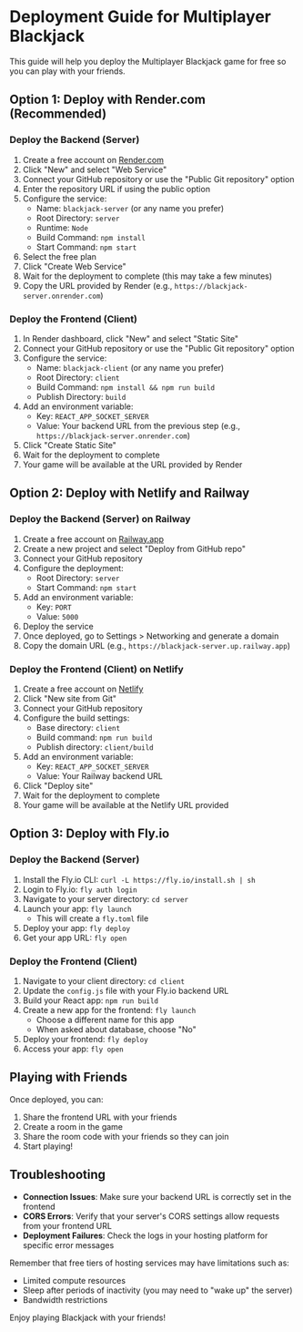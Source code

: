 # Deployment Guide for Multiplayer Blackjack

This guide will help you deploy the Multiplayer Blackjack game for free so you can play with your friends.

## Option 1: Deploy with Render.com (Recommended)

### Deploy the Backend (Server)

1. Create a free account on [Render.com](https://render.com)
2. Click "New" and select "Web Service"
3. Connect your GitHub repository or use the "Public Git repository" option
4. Enter the repository URL if using the public option
5. Configure the service:
   - Name: `blackjack-server` (or any name you prefer)
   - Root Directory: `server`
   - Runtime: `Node`
   - Build Command: `npm install`
   - Start Command: `npm start`
6. Select the free plan
7. Click "Create Web Service"
8. Wait for the deployment to complete (this may take a few minutes)
9. Copy the URL provided by Render (e.g., `https://blackjack-server.onrender.com`)

### Deploy the Frontend (Client)

1. In Render dashboard, click "New" and select "Static Site"
2. Connect your GitHub repository or use the "Public Git repository" option
3. Configure the service:
   - Name: `blackjack-client` (or any name you prefer)
   - Root Directory: `client`
   - Build Command: `npm install && npm run build`
   - Publish Directory: `build`
4. Add an environment variable:
   - Key: `REACT_APP_SOCKET_SERVER`
   - Value: Your backend URL from the previous step (e.g., `https://blackjack-server.onrender.com`)
5. Click "Create Static Site"
6. Wait for the deployment to complete
7. Your game will be available at the URL provided by Render

## Option 2: Deploy with Netlify and Railway

### Deploy the Backend (Server) on Railway

1. Create a free account on [Railway.app](https://railway.app)
2. Create a new project and select "Deploy from GitHub repo"
3. Connect your GitHub repository
4. Configure the deployment:
   - Root Directory: `server`
   - Start Command: `npm start`
5. Add an environment variable:
   - Key: `PORT`
   - Value: `5000`
6. Deploy the service
7. Once deployed, go to Settings > Networking and generate a domain
8. Copy the domain URL (e.g., `https://blackjack-server.up.railway.app`)

### Deploy the Frontend (Client) on Netlify

1. Create a free account on [Netlify](https://netlify.com)
2. Click "New site from Git"
3. Connect your GitHub repository
4. Configure the build settings:
   - Base directory: `client`
   - Build command: `npm run build`
   - Publish directory: `client/build`
5. Add an environment variable:
   - Key: `REACT_APP_SOCKET_SERVER`
   - Value: Your Railway backend URL
6. Click "Deploy site"
7. Wait for the deployment to complete
8. Your game will be available at the Netlify URL provided

## Option 3: Deploy with Fly.io

### Deploy the Backend (Server)

1. Install the Fly.io CLI: `curl -L https://fly.io/install.sh | sh`
2. Login to Fly.io: `fly auth login`
3. Navigate to your server directory: `cd server`
4. Launch your app: `fly launch`
   - This will create a `fly.toml` file
5. Deploy your app: `fly deploy`
6. Get your app URL: `fly open`

### Deploy the Frontend (Client)

1. Navigate to your client directory: `cd client`
2. Update the `config.js` file with your Fly.io backend URL
3. Build your React app: `npm run build`
4. Create a new app for the frontend: `fly launch`
   - Choose a different name for this app
   - When asked about database, choose "No"
5. Deploy your frontend: `fly deploy`
6. Access your app: `fly open`

## Playing with Friends

Once deployed, you can:

1. Share the frontend URL with your friends
2. Create a room in the game
3. Share the room code with your friends so they can join
4. Start playing!

## Troubleshooting

- **Connection Issues**: Make sure your backend URL is correctly set in the frontend
- **CORS Errors**: Verify that your server's CORS settings allow requests from your frontend URL
- **Deployment Failures**: Check the logs in your hosting platform for specific error messages

Remember that free tiers of hosting services may have limitations such as:
- Limited compute resources
- Sleep after periods of inactivity (you may need to "wake up" the server)
- Bandwidth restrictions

Enjoy playing Blackjack with your friends! 